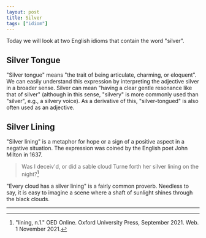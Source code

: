 ```yaml
---
layout: post
title: Silver
tags: ["idiom"]
---
```


Today we will look at two English idioms that contain the word "silver".

## Silver Tongue
"Silver tongue" means "the trait of being articulate, charming, or eloquent". We can easily understand this expression by interpreting the adjective silver in a broader sense. Silver can mean "having a clear gentle resonance like that of silver" (although in this sense, "silvery" is more commonly used than "silver", e.g., a silvery voice). As a derivative of this, "silver-tongued" is also often used as an adjective.

## Silver Lining
"Silver lining" is a metaphor for hope or a sign of a positive aspect in a negative situation. The expression was coined by the English poet John Milton in 1637.

> Was I deceiv'd, or did a sable cloud Turne forth her silver lining on the night?[^oed-lining]

"Every cloud has a silver lining" is a fairly common proverb. Needless to say, it is easy to imagine a scene where a shaft of sunlight shines through the black clouds.

---

[^oed-lining]: "lining, n.1." OED Online. Oxford University Press, September 2021. Web. 1 November 2021.
